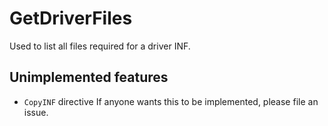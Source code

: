 # GetDriverFiles

Used to list all files required for a driver INF.

## Unimplemented features
+ `CopyINF` directive
If anyone wants this to be implemented, please file an issue.